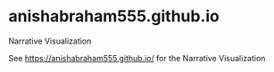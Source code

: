 # anishabraham555.github.io
Narrative Visualization

See https://anishabraham555.github.io/ for the Narrative Visualization
